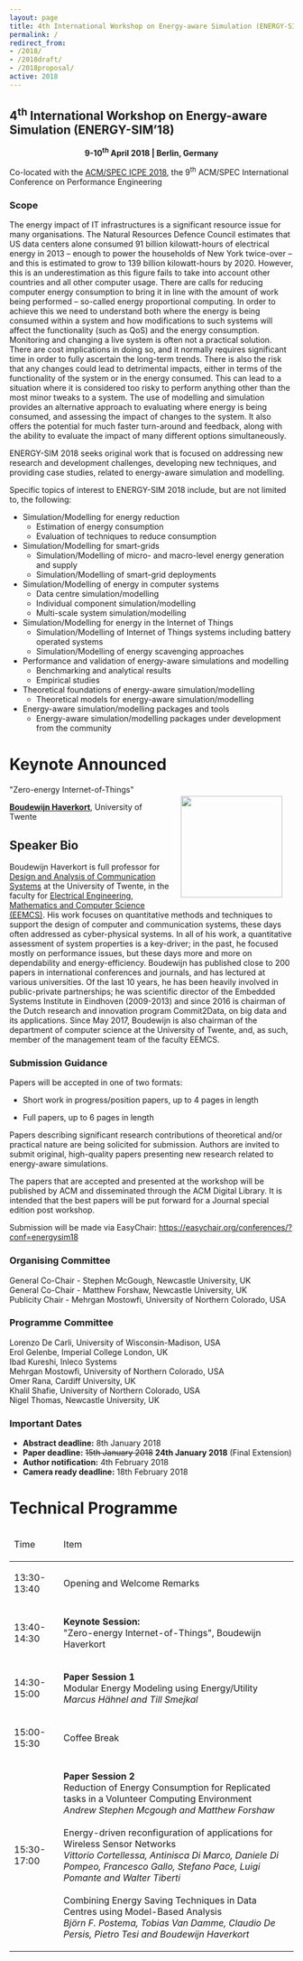 ```yaml
---
layout: page
title: 4th International Workshop on Energy-aware Simulation (ENERGY-SIM’18)
permalink: /
redirect_from: 
- /2018/
- /2018draft/
- /2018proposal/
active: 2018
---
```


## 4<sup>th</sup> International Workshop on Energy-aware Simulation (ENERGY-SIM’18)
<div style="text-align:center"><strong>9-10<sup>th</sup> April 2018 | Berlin, Germany</strong></div>

Co-located with the [ACM/SPEC ICPE 2018](https://icpe2018.spec.org/), the 9<sup>th</sup> ACM/SPEC International Conference on Performance Engineering

<!--<img align="none" height="80" src="https://gallery.mailchimp.com/e142f1706795c82a6cbbf2142/images/3bef7981-6b4f-45d7-a03d-447e95e6c72b.png" style="width: 80px; height: 80px; margin: 0px;" width="80px" />
<p><strong>Sponsored by ACM (Pending)</strong></p>
<p><strong>In-cooperation with IEEE IEEE Technical Committee on Green Communications & Computing (TCGCC) (Pending)</strong></p>-->

<!--The 2<sup>nd</sup> International Workshop on Energy-aware Simulation (ENERGY-SIM’17) will be co-located with the ACM International Conference on Future Energy Systems ([ACM e-Energy 2016](http://conferences.sigcomm.org/eenergy/2016)).-->

### Scope
The energy impact of IT infrastructures is a significant resource issue for many organisations. The Natural Resources Defence Council estimates that US data centers alone consumed 91 billion kilowatt-hours of electrical energy in 2013 – enough to power the households of New York twice-over – and this is estimated to grow to 139 billion kilowatt-hours by 2020. However, this is an underestimation as this figure fails to take into account other countries and all other computer usage. There are calls for reducing computer energy consumption to bring it in line with the amount of work being performed – so-called energy proportional computing. In order to achieve this we need to understand both where the energy is being consumed within a system and how modifications to such systems will affect the functionality (such as QoS) and the energy consumption. Monitoring and changing a live system is often not a practical solution. There are cost implications in doing so, and it normally requires significant time in order to fully ascertain the long-term trends. There is also the risk that any changes could lead to detrimental impacts, either in terms of the functionality of the system or in the energy consumed. This can lead to a situation where it is considered too risky to perform anything other than the most minor tweaks to a system. The use of modelling and simulation provides an alternative approach to evaluating where energy is being consumed, and assessing the impact of changes to the system. It also offers the potential for much faster turn-around and feedback, along with the ability to evaluate the impact of many different options simultaneously.
 
ENERGY-SIM 2018 seeks original work that is focused on addressing new research and development challenges, developing new techniques, and providing case studies, related to energy-aware simulation and modelling.
 
Specific topics of interest to ENERGY-SIM 2018 include, but are not limited to, the following:

- Simulation/Modelling for energy reduction
    - Estimation of energy consumption
    - Evaluation of techniques to reduce consumption
- Simulation/Modelling for smart-grids
    - Simulation/Modelling of micro- and macro-level energy generation and supply
    - Simulation/Modelling of smart-grid deployments
- Simulation/Modelling of energy in computer systems
    - Data centre simulation/modelling
    - Individual component simulation/modelling
    - Multi-scale system simulation/modelling
- Simulation/Modelling for energy in the Internet of Things
    - Simulation/Modelling of Internet of Things systems including battery operated systems
    - Simulation/Modelling of energy scavenging approaches
- Performance and validation of energy-aware simulations and modelling
    - Benchmarking and analytical results
    - Empirical studies
- Theoretical foundations of energy-aware simulation/modelling
    - Theoretical models for energy-aware simulation/modelling
- Energy-aware simulation/modelling packages and tools
    - Energy-aware simulation/modelling packages under development from the community


# Keynote Announced
<div style="float:right;padding:20px"><img src="http://energy-sim.org/Boudewijn.png" style="width:180px"/></div>
<emph>"Zero-energy Internet-of-Things"</emph>

<a href="https://people.utwente.nl/b.r.h.m.haverkort" target="_blank"><strong>Boudewijn Haverkort</strong></a>, University of Twente

## Speaker Bio
Boudewijn Haverkort is full professor for <a href="https://www.utwente.nl/en/eemcs/dacs/">Design and Analysis of Communication Systems</a> at the University of Twente, in the faculty for <a href="https://www.utwente.nl/en/eemcs/">Electrical Engineering, Mathematics and Computer Science (EEMCS)</a>. His work focuses on quantitative methods and techniques to support the design of computer and communication systems, these days often addressed as cyber-physical systems. In all of his work, a quantitative assessment of system properties is a key-driver; in the past, he focused mostly on performance issues, but these days more and more on dependability and energy-efficiency. Boudewijn has published close to 200 papers in international conferences and journals, and has lectured at various universities. Of the last 10 years, he has been heavily involved in public-private partnerships; he was scientific director of the Embedded Systems Institute in Eindhoven (2009-2013) and since 2016 is chairman of the Dutch research and innovation program Commit2Data, on big data and its applications. Since May 2017, Boudewijn is also chairman of the department of computer science at the University of Twente, and, as such, member of the management team of the faculty EEMCS.



### Submission Guidance
Papers will be accepted in one of two formats:

- Short work in progress/position papers, up to 4 pages in length

- Full papers, up to 6 pages in length

Papers describing significant research contributions of theoretical and/or practical nature are being solicited for submission. Authors are invited to submit original, high-quality papers presenting new research related to energy-aware simulations.

The papers that are accepted and presented at the workshop will be published by ACM and disseminated through the ACM Digital Library. It is intended that the best papers will be put forward for a Journal special edition post workshop.

<!--Workshop papers are expected to use the "sig-alternate-05-2015.cls" template for the ACM format that is available at the following link: <a href="http://www.acm.org/publications/proceedings-template-16dec2016 -->

Submission will be made via EasyChair: <a href="https://easychair.org/conferences/?conf=energysim18" target="_blank">https://easychair.org/conferences/?conf=energysim18</a>

### Organising Committee
General Co-Chair - Stephen McGough, Newcastle University, UK<br/> 
General Co-Chair - Matthew Forshaw, Newcastle University, UK<br/>
Publicity Chair - Mehrgan Mostowfi, University of Northern Colorado, USA

### Programme Committee
Lorenzo De Carli, University of Wisconsin-Madison, USA<br/>
Erol Gelenbe, Imperial College London, UK<br/>
Ibad Kureshi, Inleco Systems<br/>
Mehrgan Mostowfi, University of Northern Colorado, USA<br/>
Omer Rana, Cardiff University, UK<br/>
Khalil Shafie, University of Northern Colorado, USA<br/>
Nigel Thomas, Newcastle University, UK

### Important Dates
- <strong>Abstract deadline:</strong> 8th January 2018
- <strong>Paper deadline:</strong> <s>15th January 2018</s> <strong>24th January 2018</strong> (Final Extension)
- <strong>Author notification:</strong> 4th February 2018
- <strong>Camera ready deadline:</strong> 18th February 2018
<!--- <strong>Workshop:</strong> TBC-->



# Technical Programme
<table class="c11">
 <thead>
  <tr class="c10">
   <td class="c2" colspan="1" rowspan="1">
    <p class="c1"><span class="c4">Time</span></p>
   </td>
   <td class="c8" colspan="1" rowspan="1">
    <p class="c1"><span class="c4">Item</span></p>
   </td>
  </tr> 
  </thead>
   <tbody>
  <tr class="c10">
   <td class="c2" colspan="1" rowspan="1">
    <p class="c1"><span class="c4">13:30-13:40</span></p>
   </td>
   <td class="c8" colspan="1" rowspan="1">
    <p class="c1">Opening and Welcome Remarks</p>
   </td>
   </tr>
   <tr class="c10">
    <td class="c2" colspan="1" rowspan="1">
     <p class="c1"><span class="c4">13:40-14:30</span></p>
    </td>
    <td class="c8" colspan="1" rowspan="1">
    <p class="c1"><strong>Keynote Session:</strong><br/>
     <emph>"Zero-energy Internet-of-Things"</emph>, Boudewijn Haverkort
     </p>
   </td>
  </tr>
    <tr class="c10">
     <td class="c2 c13" colspan="1" rowspan="1">
      <p class="c1">14:30-15:00</p>
     </td>
     <td class="c8 c13" colspan="1" rowspan="1"><p class="c1"><strong>Paper Session 1</strong><br/><span class="c4">Modular Energy Modeling using Energy/Utility<br/>
    <em>Marcus Hähnel and Till Smejkal</em></span></p></td>
    </tr>
    <tr class="c10">
     <td class="c2 c13" colspan="1" rowspan="1">
      <p class="c1">15:00-15:30</p>
     </td>
     <td class="c8 c13" colspan="1" rowspan="1"><p class="c1"><span class="c4">Coffee Break</span></p></td>
    </tr>
   <tr class="c10">
    <td class="c2" colspan="1" rowspan="1">
     <p class="c1"><span class="c4">15:30-17:00</span></p>
    </td>
    <td class="c8" colspan="1" rowspan="1">
    <p class="c1"><strong>Paper Session 2</strong><br/>
    Reduction of Energy Consumption for Replicated tasks in a Volunteer Computing Environment<br/>
    <em>Andrew Stephen Mcgough and Matthew Forshaw</em><br/><br/>
    Energy-driven reconfiguration of applications for Wireless Sensor Networks<br/>
    <em>Vittorio Cortellessa, Antinisca Di Marco, Daniele Di Pompeo, Francesco Gallo, Stefano Pace, Luigi Pomante and Walter Tiberti</em><br/><br/>Combining Energy Saving Techniques in Data Centres using Model-Based Analysis<br/><em>Björn F. Postema, Tobias Van Damme, Claudio De Persis, Pietro Tesi and Boudewijn Haverkort</em></p></td></tr></tbody></table>
